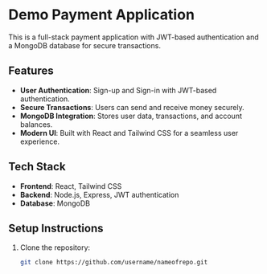 # Demo Payment Application

This is a full-stack payment application with JWT-based authentication and a MongoDB database for secure transactions.

## Features

- **User Authentication**: Sign-up and Sign-in with JWT-based authentication.
- **Secure Transactions**: Users can send and receive money securely.
- **MongoDB Integration**: Stores user data, transactions, and account balances.
- **Modern UI**: Built with React and Tailwind CSS for a seamless user experience.

## Tech Stack

- **Frontend**: React, Tailwind CSS
- **Backend**: Node.js, Express, JWT authentication
- **Database**: MongoDB

## Setup Instructions

1. Clone the repository:
   ```sh
   git clone https://github.com/username/nameofrepo.git
